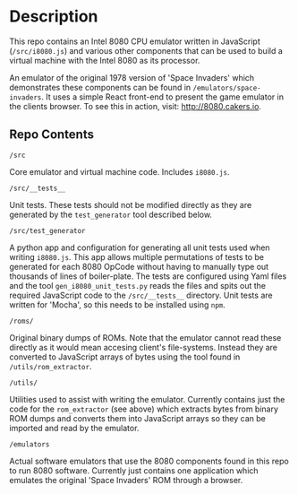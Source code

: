 # Description

This repo contains an Intel 8080 CPU emulator written in JavaScript (`/src/i8080.js`) and various other components that can be used to build a virtual machine with the Intel 8080 as its processor. 

An emulator of the original 1978 version of 'Space Invaders' which demonstrates these components can be found in `/emulators/space-invaders`. It uses a simple React front-end to present the game emulator in the clients browser. To see this in action, visit: http://8080.cakers.io.

## Repo Contents

`/src`

Core emulator and virtual machine code. Includes `i8080.js`.

`/src/__tests__`

Unit tests. These tests should not be modified directly as they are generated by the `test_generator` tool described below.

`/src/test_generator`

A python app and configuration for generating all unit tests used when writing `i8080.js`. This app allows multiple permutations of tests to be generated for each 8080 OpCode without having to manually type out thousands of lines of boiler-plate. The tests are configured using Yaml files and the tool `gen_i8080_unit_tests.py` reads the files and spits out the required JavaScript code to the `/src/__tests__` directory. Unit tests are written for 'Mocha', so this needs to be installed using `npm`.

`/roms/`

Original binary dumps of ROMs. Note that the emulator cannot read these directly as it would mean accesing client's file-systems. Instead they are converted to JavaScript arrays of bytes using the tool found in `/utils/rom_extractor`.

`/utils/`

Utilities used to assist with writing the emulator. Currently contains just the code for the `rom_extractor` (see above) which extracts bytes from binary ROM dumps and converts them into JavaScript arrays so they can be imported and read by the emulator.

`/emulators`

Actual software emulators that use the 8080 components found in this repo to run 8080 software. Currently just contains one application which emulates the original 'Space Invaders' ROM through a browser.

